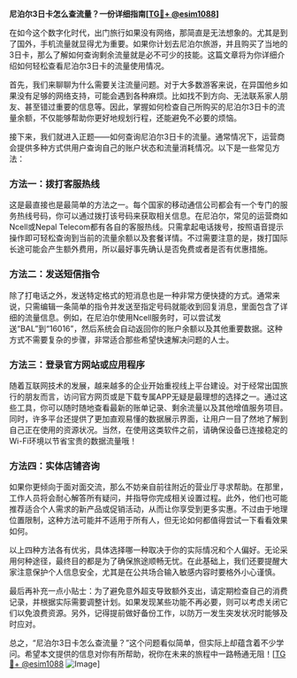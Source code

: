 **尼泊尔3日卡怎么查流量？一份详细指南[[TG💪+ @esim1088](https://t.me/s/esim1088)]**

在如今这个数字化时代，出门旅行如果没有网络，那简直是无法想象的。尤其是到了国外，手机流量就显得尤为重要。如果你计划去尼泊尔旅游，并且购买了当地的3日卡，那么了解如何查询剩余流量就是必不可少的技能。这篇文章将为你详细介绍如何轻松查看尼泊尔3日卡的流量使用情况。

首先，我们来聊聊为什么需要关注流量问题。对于大多数游客来说，在异国他乡如果没有足够的网络支持，可能会遇到各种麻烦。比如找不到方向、无法联系家人朋友、甚至错过重要的信息等。因此，掌握如何检查自己所购买的尼泊尔3日卡的流量余额，不仅能够帮助你更好地规划行程，还能避免不必要的烦恼。

接下来，我们就进入正题——如何查询尼泊尔3日卡的流量。通常情况下，运营商会提供多种方式供用户查询自己的账户状态和流量消耗情况。以下是一些常见方法：

### 方法一：拨打客服热线
这是最直接也是最简单的方法之一。每个国家的移动通信公司都会有一个专门的服务热线号码，你可以通过拨打该号码来获取相关信息。在尼泊尔，常见的运营商如Ncell或Nepal Telecom都有各自的客服热线。只需拿起电话拨号，按照语音提示操作即可轻松查询到当前的流量余额以及套餐详情。不过需要注意的是，拨打国际长途可能会产生额外费用，所以最好事先确认是否免费或者是否有优惠措施。

### 方法二：发送短信指令
除了打电话之外，发送特定格式的短消息也是一种非常方便快捷的方式。通常来说，只需编辑一条简单的指令并发送至指定号码就能收到回复消息，里面包含了详细的流量信息。例如，在尼泊尔使用Ncell服务时，可以尝试发送“BAL”到“16016”，然后系统会自动返回你的账户余额以及其他重要数据。这种方式不需要复杂的步骤，非常适合那些希望快速解决问题的人士。

### 方法三：登录官方网站或应用程序
随着互联网技术的发展，越来越多的企业开始重视线上平台建设。对于经常出国旅行的朋友而言，访问官方网页或是下载专属APP无疑是最理想的选择之一。通过这些工具，你可以随时随地查看最新的账单记录、剩余流量以及其他增值服务项目。同时，许多平台还提供了更加直观易懂的数据展示界面，让用户一目了然地了解到自己正在使用的资源状况。当然，在使用这类软件之前，请确保设备已连接稳定的Wi-Fi环境以节省宝贵的数据流量哦！

### 方法四：实体店铺咨询
如果你更倾向于面对面交流，那么不妨亲自前往附近的营业厅寻求帮助。在那里，工作人员将会耐心解答所有疑问，并指导你完成相关设置过程。此外，他们也可能推荐适合个人需求的新产品或促销活动，从而让你享受到更多实惠。不过由于地理位置限制，这种方法可能并不适用于所有人，但无论如何都值得尝试一下看看效果如何。

以上四种方法各有优劣，具体选择哪一种取决于你的实际情况和个人偏好。无论采用何种途径，最终目的都是为了确保旅途顺畅无忧。在此基础上，我们还要提醒大家注意保护个人信息安全，尤其是在公共场合输入敏感内容时要格外小心谨慎。

最后再补充一点小贴士：为了避免意外超支导致额外支出，请定期检查自己的消费记录，并根据实际需要调整计划。如果发现某些功能不再必要，则可以考虑关闭它们以免浪费资源。另外，记得提前做好备份工作，以防万一发生突发状况时能够及时应对。

总之，“尼泊尔3日卡怎么查流量？”这个问题看似简单，但实际上却蕴含着不少学问。希望本文提供的信息对你有所帮助，祝你在未来的旅程中一路畅通无阻！[[TG💪+ @esim1088](https://t.me/s/esim1088) ![Image](https://i.postimg.cc/4NQfJmqS/Snipaste-2025-05-13-00-14-12.png)]
